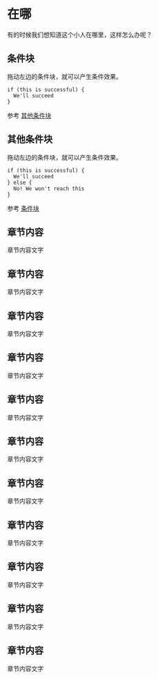 在哪
======

有的时候我们想知道这个小人在哪里，这样怎么办呢？

条件块
------
拖动左边的条件块，就可以产生条件效果。

    if (this is successful) {
      We'll succeed
    }

参考 [其他条件块](#其他条件块)

其他条件块
------
拖动左边的条件块，就可以产生条件效果。

    if (this is successful) {
      We'll succeed
    } else {
      No! We won't reach this
    }

参考 [条件块](#条件块)

章节内容
------
章节内容文字

章节内容
------
章节内容文字

章节内容
------
章节内容文字

章节内容
------
章节内容文字

章节内容
------
章节内容文字

章节内容
------
章节内容文字

章节内容
------
章节内容文字

章节内容
------
章节内容文字

章节内容
------
章节内容文字

章节内容
------
章节内容文字

章节内容
------
章节内容文字
